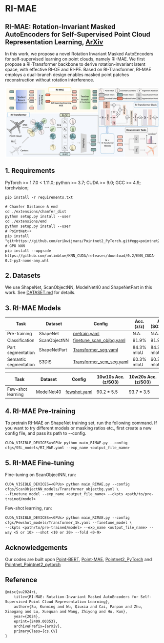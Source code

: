 # RI-MAE

## RI-MAE: Rotation-Invariant Masked AutoEncoders for Self-Supervised Point Cloud Representation Learning, [ArXiv](https://arxiv.org/abs/2409.00353)

In this work, we propose a novel Rotation Invariant Masked AutoEncoders for self-supervised learning on point clouds, namely RI-MAE. We first propose a RI-Transformer backbone to derive rotation-invariant latent space, with effective RI-OE and RI-PE. Based on RI-Transformer, RI-MAE employs a dual-branch design enables masked point patches reconstruction without rotation interference.

<div  align="center">    
 <img src="./figure/RI-MAE.jpg" align=center />
</div>

## 1. Requirements
PyTorch >= 1.7.0 < 1.11.0;
python >= 3.7;
CUDA >= 9.0;
GCC >= 4.9;
torchvision;

```
pip install -r requirements.txt
```

```
# Chamfer Distance & emd
cd ./extensions/chamfer_dist
python setup.py install --user
cd ./extensions/emd
python setup.py install --user
# PointNet++
pip install "git+https://github.com/erikwijmans/Pointnet2_PyTorch.git#egg=pointnet2_ops&subdirectory=pointnet2_ops_lib"
# GPU kNN
pip install --upgrade https://github.com/unlimblue/KNN_CUDA/releases/download/0.2/KNN_CUDA-0.2-py3-none-any.whl
```

## 2. Datasets

We use ShapeNet, ScanObjectNN, ModelNet40 and ShapeNetPart in this work. See [DATASET.md](./DATASET.md) for details.

## 3. RI-MAE Models
|  Task | Dataset | Config | Acc. (z/z)| Acc. (SO3/SO3)| Acc. (z/SO3)|
|  ----- | ----- |-----|  -----|  -----|  -----|
|  Pre-training | ShapeNet |[pretrain.yaml](./cfgs/SSL_models/RI_MAE.yaml)| N.A. | N.A. | N.A. |
|  Classification | ScanObjectNN |[finetune_scan_objbg.yaml](./cfgs/ScanObjectNN_models/Transformer_objectbg.yaml)|91.9% |91.9% |91.9% |
| Part segmentation| ShapeNetPart| [Transformer_seg.yaml](./cfgs/ShapeNetPart_models/Transformer_seg.yaml)| 84.3% mIoU| 84.3% mIoU| 84.3% mIoU|
| Semantic segmentation| S3DIS| [Transformer_sem_seg.yaml](./cfgs/S3DIS_models/Transformer_sem_seg.yaml)| 60.3% mIoU| 60.3% mIoU| 60.3% mIoU|

|  Task | Dataset | Config | 10w10s Acc. (z/SO3)| 10w20s Acc. (z/SO3)|     
|  ----- | ----- |-----|  -----|-----|
|  Few-shot learning | ModelNet40 |[fewshot.yaml](./cfgs/Fewshot_models/Transformer_1k.yaml)| 90.2 ± 5.5| 93.7 ± 3.5| 

## 4. RI-MAE Pre-training
To pretrain RI-MAE on ShapeNet training set, run the following command. If you want to try different models or masking ratios etc., first create a new config file, and pass its path to --config.

```
CUDA_VISIBLE_DEVICES=<GPU> python main_RIMAE.py --config cfgs/SSL_models/RI_MAE.yaml --exp_name <output_file_name>
```
## 5. RI-MAE Fine-tuning

Fine-tuning on ScanObjectNN, run:
```
CUDA_VISIBLE_DEVICES=<GPUs> python main_RIMAE.py --config cfgs/ScanObjectNN_models/Transformer_objectbg.yaml \
--finetune_model --exp_name <output_file_name> --ckpts <path/to/pre-trained/model>
```
Few-shot learning, run:
```
CUDA_VISIBLE_DEVICES=<GPUs> python main_RIMAE.py --config cfgs/Fewshot_models/Transformer_1k.yaml --finetune_model \
--ckpts <path/to/pre-trained/model> --exp_name <output_file_name> --way <5 or 10> --shot <10 or 20> --fold <0-9>
```

## Acknowledgements

Our codes are built upon [Point-BERT](https://github.com/lulutang0608/Point-BERT), [Point-MAE](https://github.com/Pang-Yatian/Point-MAE), [Pointnet2_PyTorch](https://github.com/erikwijmans/Pointnet2_PyTorch) and [Pointnet_Pointnet2_pytorch](https://github.com/yanx27/Pointnet_Pointnet2_pytorch)

## Reference

```
@misc{su2024ri,
    title={RI-MAE: Rotation-Invariant Masked AutoEncoders for Self-Supervised Point Cloud Representation Learning},
    author={Su, Kunming and Wu, Qiuxia and Cai, Panpan and Zhu, Xiaogang and Lu, Xuequan and Wang, Zhiyong and Hu, Kun},
    year={2024},
    eprint={2409.00353},
    archivePrefix={arXiv},
    primaryClass={cs.CV}
}
```
